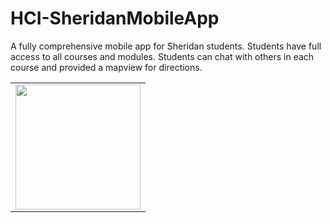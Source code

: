# HCI-SheridanMobileApp
A fully comprehensive mobile app for Sheridan students. Students have full access to all courses and modules. Students can chat with others in each course and provided a mapview for directions.


<table>
  <tr>
    <td valign="top"><img src="https://user-images.githubusercontent.com/60414383/219460321-39164a6f-de2a-4bba-a714-bbef78031cd1.png" width="200" /></td>

  </tr>


  <tr>
    
  </tr>
  
 </table>
